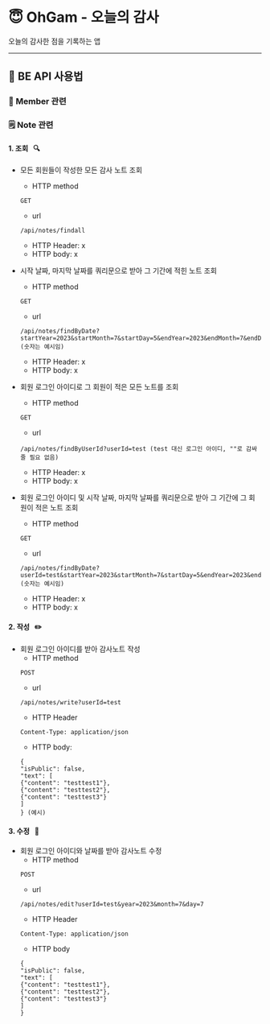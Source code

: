 # 😇 OhGam - 오늘의 감사

오늘의 감사한 점을 기록하는 앱  

--- 

## 📕 BE API 사용법

### 🙍‍ Member 관련

### 🗒️ Note 관련

#### 1. 조회 &nbsp; 🔍

- 모든 회원들이 작성한 모든 감사 노트 조회
  - HTTP method
  ```
  GET
  ```
  - url 
  ```
  /api/notes/findall
  ```
  - HTTP Header: x
  - HTTP body: x


- 시작 날짜, 마지막 날짜를 쿼리문으로 받아 그 기간에 적힌 노트 조회
  - HTTP method
  ```
  GET
  ```
  - url
  ```
  /api/notes/findByDate?startYear=2023&startMonth=7&startDay=5&endYear=2023&endMonth=7&endDay=7 (숫자는 예시임)
  ```
  - HTTP Header: x
  - HTTP body: x
  

- 회원 로그인 아이디로 그 회원이 적은 모든 노트를 조회
  - HTTP method
  ```
  GET
  ```
  - url
  ```
  /api/notes/findByUserId?userId=test (test 대신 로그인 아이디, ""로 감싸줄 필요 없음)
  ```
  - HTTP Header: x
  - HTTP body: x


- 회원 로그인 아이디 및 시작 날짜, 마지막 날짜를 쿼리문으로 받아 그 기간에 그 회원이 적은 노트 조회
  - HTTP method
  ```
  GET
  ```
  - url
  ```
  /api/notes/findByDate?userId=test&startYear=2023&startMonth=7&startDay=5&endYear=2023&endMonth=7&endDay=7 (숫자는 예시임)
  ```
  - HTTP Header: x
  - HTTP body: x

#### 2. 작성 &nbsp; ✏️

- 회원 로그인 아이디를 받아 감사노트 작성
  - HTTP method
  ```
  POST
  ```
  - url
  ```
  /api/notes/write?userId=test
  ```
  - HTTP Header
  ```
  Content-Type: application/json
  ```
  - HTTP body:
  ```
  {  
  "isPublic": false,  
  "text": [  
  {"content": "testtest1"},  
  {"content": "testtest2"},  
  {"content": "testtest3"}  
  ]  
  } (예시)
  ```


#### 3. 수정 &nbsp; 🔨

- 회원 로그인 아이디와 날짜를 받아 감사노트 수정
  - HTTP method
  ```
  POST
  ```
  - url
  ```
  /api/notes/edit?userId=test&year=2023&month=7&day=7
  ```
  - HTTP Header
  ```
  Content-Type: application/json
  ```
  - HTTP body
  ```
  {  
  "isPublic": false,  
  "text": [  
  {"content": "testtest1"},  
  {"content": "testtest2"},  
  {"content": "testtest3"}  
  ]  
  }
  ```